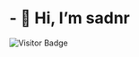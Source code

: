 # - 👋 Hi, I’m sadnr

![Visitor Badge](https://visitor-badge.laobi.icu/badge?page_id=sadn3r.sadn3r)

<!---
sadn3r/sadn3r is a ✨ special ✨ repository because its `README.md` (this file) appears on your GitHub profile.
You can click the Preview link to take a look at your changes.
--->
